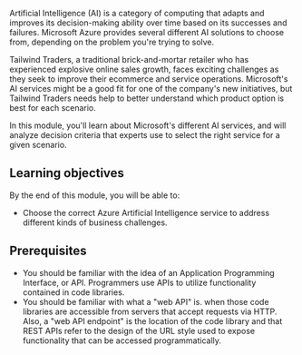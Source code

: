 Artificial Intelligence (AI) is a category of computing that adapts and improves its decision-making ability over time based on its successes and failures. Microsoft Azure provides several different AI solutions to choose from, depending on the problem you're trying to solve.

Tailwind Traders, a traditional brick-and-mortar retailer who has experienced explosive online sales growth, faces exciting challenges as they seek to improve their ecommerce and service operations. Microsoft's AI services might be a good fit for one of the company's new initiatives, but Tailwind Traders needs help to better understand which product option is best for each scenario.

In this module, you'll learn about Microsoft's different AI services, and will analyze decision criteria that experts use to select the right service for a given scenario.

## Learning objectives

By the end of this module, you will be able to:

- Choose the correct Azure Artificial Intelligence service to address different kinds of business challenges.

## Prerequisites

- You should be familiar with the idea of an Application Programming Interface, or API. Programmers use APIs to utilize functionality contained in code libraries.
- You should be familiar with what a "web API" is. when those code libraries are accessible from servers that accept requests via HTTP. Also, a "web API endpoint" is the location of the code library and that REST APIs refer to the design of the URL style used to expose functionality that can be accessed programmatically.